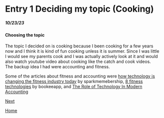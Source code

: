 # Entry 1 Deciding my topic (Cooking)
##### 10/23/23

#### Choosing the topic

The topic I decided on is cooking because I been cooking for a few years now and I think it is kind of fun cooking unless it is summer. Since I was little I would see my parents cook and I was actually actively look at it and would also watch youtube video about cooking like the catch and cook videos. The backup idea I had were accounting and fitness.

Some of the articles about fitness and accounting were [how technology is changing the fitness industry today](https://sparkmembership.com/how-technology-is-changing-the-fitness-industry-today) by sparkmemebership, [8 fitness technologies](https://www.bookeeapp.com/articles/8-fitness-technologies) by bookeeapp, and [The Role of Technology In Modern Accounting
](https://online.mason.wm.edu/blog/the-role-of-technology-in-modern-accounting) 

[Next](entry02.md)

[Home](../README.md)
